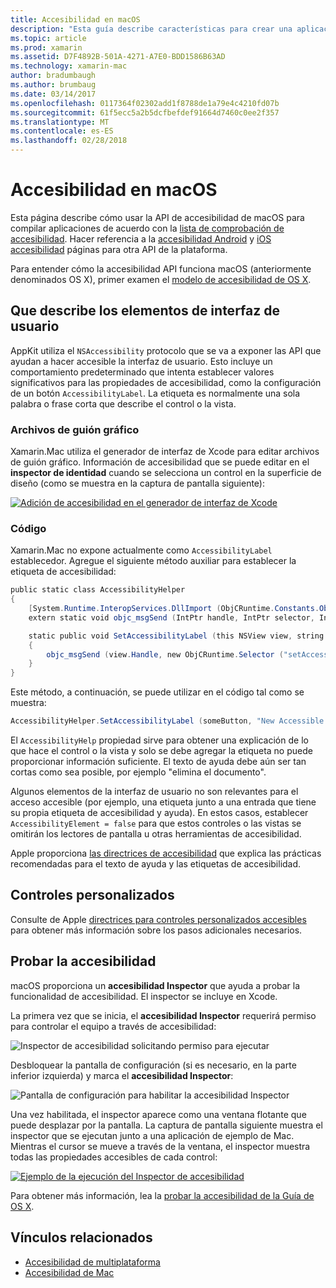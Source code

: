 ```yaml
---
title: Accesibilidad en macOS
description: "Esta guía describe características para crear una aplicación accesible basada en Xamarin.Mac."
ms.topic: article
ms.prod: xamarin
ms.assetid: D7F4892B-501A-4271-A7E0-BDD1586B63AD
ms.technology: xamarin-mac
author: bradumbaugh
ms.author: brumbaug
ms.date: 03/14/2017
ms.openlocfilehash: 0117364f02302add1f8788de1a79e4c4210fd07b
ms.sourcegitcommit: 61f5ecc5a2b5dcfbefdef91664d7460c0ee2f357
ms.translationtype: MT
ms.contentlocale: es-ES
ms.lasthandoff: 02/28/2018
---
```

# <a name="accessibility-on-macos"></a>Accesibilidad en macOS

Esta página describe cómo usar la API de accesibilidad de macOS para compilar aplicaciones de acuerdo con la [lista de comprobación de accesibilidad](~/cross-platform/app-fundamentals/accessibility.md).
Hacer referencia a la [accesibilidad Android](~/android/app-fundamentals/accessibility.md) y [iOS accesibilidad](~/ios/app-fundamentals/accessibility.md) páginas para otra API de la plataforma.

Para entender cómo la accesibilidad API funciona macOS (anteriormente denominados OS X), primer examen el [modelo de accesibilidad de OS X](https://developer.apple.com/library/mac/documentation/Accessibility/Conceptual/AccessibilityMacOSX/OSXAXmodel.html).

## <a name="describing-ui-elements"></a>Que describe los elementos de interfaz de usuario

AppKit utiliza el `NSAccessibility` protocolo que se va a exponer las API que ayudan a hacer accesible la interfaz de usuario. Esto incluye un comportamiento predeterminado que intenta establecer valores significativos para las propiedades de accesibilidad, como la configuración de un botón `AccessibilityLabel`. La etiqueta es normalmente una sola palabra o frase corta que describe el control o la vista.

### <a name="storyboard-files"></a>Archivos de guión gráfico

Xamarin.Mac utiliza el generador de interfaz de Xcode para editar archivos de guión gráfico.
Información de accesibilidad que se puede editar en el **inspector de identidad** cuando se selecciona un control en la superficie de diseño (como se muestra en la captura de pantalla siguiente):

[![Adición de accesibilidad en el generador de interfaz de Xcode](accessibility-images/xcode.png "agregar accesibilidad en el generador de interfaz de Xcode")](accessibility-images/xcode-large.png)

### <a name="code"></a>Código

Xamarin.Mac no expone actualmente como `AccessibilityLabel` establecedor.  Agregue el siguiente método auxiliar para establecer la etiqueta de accesibilidad:

```csharp
public static class AccessibilityHelper
{
    [System.Runtime.InteropServices.DllImport (ObjCRuntime.Constants.ObjectiveCLibrary)]
    extern static void objc_msgSend (IntPtr handle, IntPtr selector, IntPtr label);

    static public void SetAccessibilityLabel (this NSView view, string value)
    {
        objc_msgSend (view.Handle, new ObjCRuntime.Selector ("setAccessibilityLabel:").Handle, new NSString (value).Handle);
    }
}
```

Este método, a continuación, se puede utilizar en el código tal como se muestra:

```csharp
AccessibilityHelper.SetAccessibilityLabel (someButton, "New Accessible Description");
```

El `AccessibilityHelp` propiedad sirve para obtener una explicación de lo que hace el control o la vista y solo se debe agregar la etiqueta no puede proporcionar información suficiente. El texto de ayuda debe aún ser tan cortas como sea posible, por ejemplo "elimina el documento".

Algunos elementos de la interfaz de usuario no son relevantes para el acceso accesible (por ejemplo, una etiqueta junto a una entrada que tiene su propia etiqueta de accesibilidad y ayuda).
En estos casos, establecer `AccessibilityElement = false` para que estos controles o las vistas se omitirán los lectores de pantalla u otras herramientas de accesibilidad.

Apple proporciona [las directrices de accesibilidad](https://developer.apple.com/library/mac/documentation/Accessibility/Conceptual/AccessibilityMacOSX/EnhancingtheAccessibilityofStandardAppKitControls.html) que explica las prácticas recomendadas para el texto de ayuda y las etiquetas de accesibilidad.

## <a name="custom-controls"></a>Controles personalizados

Consulte de Apple [directrices para controles personalizados accesibles](https://developer.apple.com/library/mac/documentation/Accessibility/Conceptual/AccessibilityMacOSX/ImplementingAccessibilityforCustomControls.html) para obtener más información sobre los pasos adicionales necesarios.

## <a name="testing-accessibility"></a>Probar la accesibilidad

macOS proporciona un **accesibilidad Inspector** que ayuda a probar la funcionalidad de accesibilidad. El inspector se incluye en Xcode.

La primera vez que se inicia, el **accesibilidad Inspector** requerirá permiso para controlar el equipo a través de accesibilidad:

![Inspector de accesibilidad solicitando permiso para ejecutar](accessibility-images/accessibility-inspector-1.png "solicitando permiso para ejecutar el Inspector de accesibilidad")

Desbloquear la pantalla de configuración (si es necesario, en la parte inferior izquierda) y marca el **accesibilidad Inspector**:

![Pantalla de configuración para habilitar la accesibilidad Inspector](accessibility-images/accessibility-inspector-2.png "pantalla de configuración para habilitar el Inspector de accesibilidad")

Una vez habilitada, el inspector aparece como una ventana flotante que puede desplazar por la pantalla. La captura de pantalla siguiente muestra el inspector que se ejecutan junto a una aplicación de ejemplo de Mac. Mientras el cursor se mueve a través de la ventana, el inspector muestra todas las propiedades accesibles de cada control:

[![Ejemplo de la ejecución del Inspector de accesibilidad](accessibility-images/accessibility-example.png "ejecución del Inspector de ejemplo de accesibilidad")](accessibility-images/accessibility-example-large.png)

Para obtener más información, lea la [probar la accesibilidad de la Guía de OS X](https://developer.apple.com/library/mac/documentation/Accessibility/Conceptual/AccessibilityMacOSX/OSXAXTestingApps.html).



## <a name="related-links"></a>Vínculos relacionados

- [Accesibilidad de multiplataforma](~/cross-platform/app-fundamentals/accessibility.md)
- [Accesibilidad de Mac](https://www.apple.com/accessibility/mac/)
